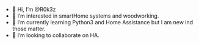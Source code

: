 - 👋 Hi, I’m @R0k3z
- 👀 I’m interested in smartHome systems and woodworking.
- 🌱 I’m currently learning Python3 and Home Assistance but I am new ind those matter.
- 💞️ I’m looking to collaborate on HA.


<!---
R0k3z/R0k3z is a ✨ special ✨ repository because its `README.md` (this file) appears on your GitHub profile.
You can click the Preview link to take a look at your changes.
--->
